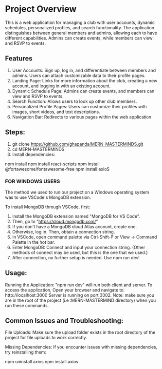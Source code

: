 # Project Overview

This is a web application for managing a club with user accounts, dynamic schedules, personalized profiles, and search functionality. The application distinguishes between general members and admins, allowing each to have different capabilities. Admins can create events, while members can view and RSVP to events.

## Features
1) User Accounts: Sign up, log in, and differentiate between members and admins. Users can attach customizable data to their profile pages.
2) Landing Page: Links for more information about the club, creating a new account, and logging in with an existing account.
3) Dynamic Schedule Page: Admins can create events, and members can view and RSVP to events.
4) Search Function: Allows users to look up other club members.
5) Personalized Profile Pages: Users can customize their profiles with images, short videos, and text descriptions.
6) Navigation Bar: Redirects to various pages within the web application.

## Steps:

1) git clone https://github.com/ghapanda/MERN-MASTERMINDS.git
2) cd MERN-MASTERMINDS
3) Install dependencies:

npm install
npm install react-scripts
npm install @fortawesome/fontawesome-free
npm install axioS

### FOR WINDOWS USERS

The method we used to run our project on a Windows operating system was to use VSCode's MongoDB extension.

To install MongoDB through VSCode, first: 
1) Install the MongoDB extension named "MongoDB for VS Code".
2) Then, go to "https://cloud.mongodb.com/"
3) If you don't have a MongoDB cloud Atlas account, create one.
4) Otherwise, log in. Then, obtain a connection string.
5) In VSCode, open command palette via Ctrl-Shift-P or View -> Command Palette in the hot bar.
6) Enter MongoDB: Connect and input your connection string. (Other methods of connect may be used, but this is the one that we used.)
7) After connection, no further setup is needed. Use npm run dev!

## Usage:
Running the Application:
"npm run dev" will run both client and server.
To access the application, Open your browser and navigate to: http://localhost:3000
Server is running on port 3002.
Note: make sure you are in the root of the project (i.e :MERN-MASTERMIND directory) when you run these commands.

## Common Issues and Troubleshooting:

File Uploads:
Make sure the upload folder exists in the root directory of the project for file uploads to work correctly.

Missing Dependencies:
If you encounter issues with missing dependencies, try reinstalling them:

npm uninstall axios
npm install axios
